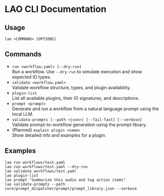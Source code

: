 # LAO CLI Documentation

## Usage
```
lao <COMMAND> [OPTIONS]
```

## Commands
- `run <workflow.yaml> [--dry-run]`  
  Run a workflow. Use `--dry-run` to simulate execution and show expected IO types.
- `validate <workflow.yaml>`  
  Validate workflow structure, types, and plugin availability.
- `plugin-list`  
  List all available plugins, their IO signatures, and descriptions.
- `prompt <prompt>`  
  Generate and run a workflow from a natural language prompt using the local LLM.
- `validate-prompts [--path <json>] [--fail-fast] [--verbose]`  
  Validate prompt-to-workflow generation using the prompt library.
- (Planned) `explain plugin <name>`  
  Show detailed info and examples for a plugin.

## Examples
```
lao run workflows/test.yaml
lao run workflows/test.yaml --dry-run
lao validate workflows/test.yaml
lao plugin-list
lao prompt "Summarize this audio and tag action items"
lao validate-prompts --path core/prompt_dispatcher/prompt/prompt_library.json --verbose
``` 